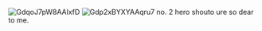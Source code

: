 ![GdqoJ7pW8AAlxfD](https://github.com/user-attachments/assets/a16a8e03-6728-41cb-a56c-ecc7d2c07254)
![Gdp2xBYXYAAqru7](https://github.com/user-attachments/assets/10ec2dc9-ad6e-4a7f-8ece-98807636df4f)
no. 2 hero shouto ure so dear to me.

⠀⠀⠀⠀⠀⠀⠀⠀⠀⠀⠀⠀⠀⠀⠀⠀⠀⠀⠀⠀⠀⠀⠀
